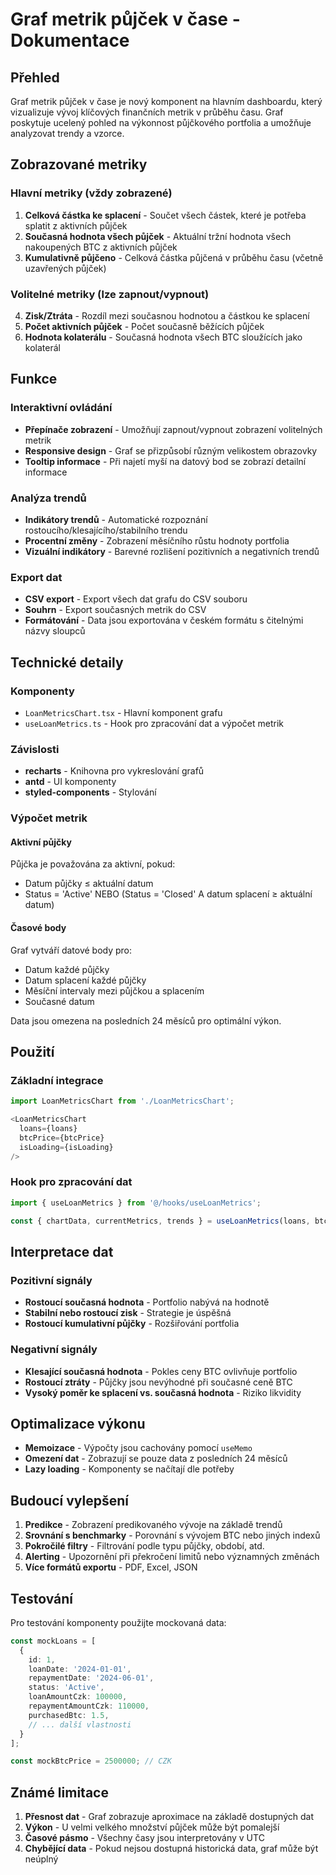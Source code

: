 # Graf metrik půjček v čase - Dokumentace

## Přehled

Graf metrik půjček v čase je nový komponent na hlavním dashboardu, který vizualizuje vývoj klíčových finančních metrik v průběhu času. Graf poskytuje ucelený pohled na výkonnost půjčkového portfolia a umožňuje analyzovat trendy a vzorce.

## Zobrazované metriky

### Hlavní metriky (vždy zobrazené)
1. **Celková částka ke splacení** - Součet všech částek, které je potřeba splatit z aktivních půjček
2. **Současná hodnota všech půjček** - Aktuální tržní hodnota všech nakoupených BTC z aktivních půjček
3. **Kumulativně půjčeno** - Celková částka půjčená v průběhu času (včetně uzavřených půjček)

### Volitelné metriky (lze zapnout/vypnout)
4. **Zisk/Ztráta** - Rozdíl mezi současnou hodnotou a částkou ke splacení
5. **Počet aktivních půjček** - Počet současně běžících půjček
6. **Hodnota kolaterálu** - Současná hodnota všech BTC sloužících jako kolaterál

## Funkce

### Interaktivní ovládání
- **Přepínače zobrazení** - Umožňují zapnout/vypnout zobrazení volitelných metrik
- **Responsive design** - Graf se přizpůsobí různým velikostem obrazovky
- **Tooltip informace** - Při najetí myší na datový bod se zobrazí detailní informace

### Analýza trendů
- **Indikátory trendů** - Automatické rozpoznání rostoucího/klesajícího/stabilního trendu
- **Procentní změny** - Zobrazení měsíčního růstu hodnoty portfolia
- **Vizuální indikátory** - Barevné rozlišení pozitivních a negativních trendů

### Export dat
- **CSV export** - Export všech dat grafu do CSV souboru
- **Souhrn** - Export současných metrik do CSV
- **Formátování** - Data jsou exportována v českém formátu s čitelnými názvy sloupců

## Technické detaily

### Komponenty
- `LoanMetricsChart.tsx` - Hlavní komponent grafu
- `useLoanMetrics.ts` - Hook pro zpracování dat a výpočet metrik

### Závislosti
- **recharts** - Knihovna pro vykreslování grafů
- **antd** - UI komponenty
- **styled-components** - Stylování

### Výpočet metrik

#### Aktivní půjčky
Půjčka je považována za aktivní, pokud:
- Datum půjčky ≤ aktuální datum
- Status = 'Active' NEBO (Status = 'Closed' A datum splacení ≥ aktuální datum)

#### Časové body
Graf vytváří datové body pro:
- Datum každé půjčky
- Datum splacení každé půjčky
- Měsíční intervaly mezi půjčkou a splacením
- Současné datum

Data jsou omezena na posledních 24 měsíců pro optimální výkon.

## Použití

### Základní integrace
```typescript
import LoanMetricsChart from './LoanMetricsChart';

<LoanMetricsChart 
  loans={loans} 
  btcPrice={btcPrice} 
  isLoading={isLoading} 
/>
```

### Hook pro zpracování dat
```typescript
import { useLoanMetrics } from '@/hooks/useLoanMetrics';

const { chartData, currentMetrics, trends } = useLoanMetrics(loans, btcPrice);
```

## Interpretace dat

### Pozitivní signály
- **Rostoucí současná hodnota** - Portfolio nabývá na hodnotě
- **Stabilní nebo rostoucí zisk** - Strategie je úspěšná
- **Rostoucí kumulativní půjčky** - Rozšiřování portfolia

### Negativní signály
- **Klesající současná hodnota** - Pokles ceny BTC ovlivňuje portfolio
- **Rostoucí ztráty** - Půjčky jsou nevýhodné při současné ceně BTC
- **Vysoký poměr ke splacení vs. současná hodnota** - Riziko likvidity

## Optimalizace výkonu

- **Memoizace** - Výpočty jsou cachovány pomocí `useMemo`
- **Omezení dat** - Zobrazují se pouze data z posledních 24 měsíců
- **Lazy loading** - Komponenty se načítají dle potřeby

## Budoucí vylepšení

1. **Predikce** - Zobrazení predikovaného vývoje na základě trendů
2. **Srovnání s benchmarky** - Porovnání s vývojem BTC nebo jiných indexů
3. **Pokročilé filtry** - Filtrování podle typu půjčky, období, atd.
4. **Alerting** - Upozornění při překročení limitů nebo významných změnách
5. **Více formátů exportu** - PDF, Excel, JSON

## Testování

Pro testování komponenty použijte mockovaná data:

```typescript
const mockLoans = [
  {
    id: 1,
    loanDate: '2024-01-01',
    repaymentDate: '2024-06-01',
    status: 'Active',
    loanAmountCzk: 100000,
    repaymentAmountCzk: 110000,
    purchasedBtc: 1.5,
    // ... další vlastnosti
  }
];

const mockBtcPrice = 2500000; // CZK
```

## Známé limitace

1. **Přesnost dat** - Graf zobrazuje aproximace na základě dostupných dat
2. **Výkon** - U velmi velkého množství půjček může být pomalejší
3. **Časové pásmo** - Všechny časy jsou interpretovány v UTC
4. **Chybějící data** - Pokud nejsou dostupná historická data, graf může být neúplný 